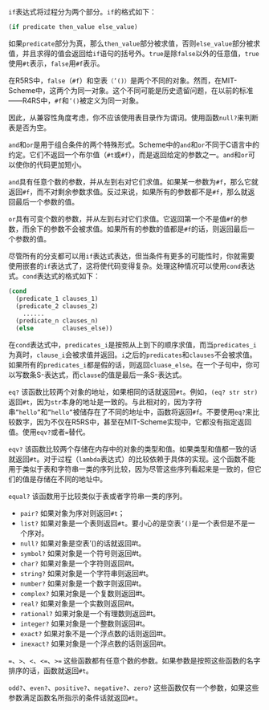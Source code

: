 `if`表达式将过程分为两个部分。`if`的格式如下：

```scheme
(if predicate then_value else_value)
```

如果`predicate`部分为真，那么`then_value`部分被求值，否则`else_value`部分被求值，并且求得的值会返回给`if`语句的括号外。`true`是除`false`以外的任意值，`true`使用`#t`表示，`false`用`#f`表示。

在R5RS中，`false`（`#f`）和空表`（’()）`是两个不同的对象。然而，在MIT-Scheme中，这两个为同一对象。这个不同可能是历史遗留问题，在以前的标准——R4RS中，`#f`和`’()`被定义为同一对象。

因此，从兼容性角度考虑，你不应该使用表目录作为谓词。使用函数`null?`来判断表是否为空。



`and`和`or`是用于组合条件的两个特殊形式。Scheme中的`and`和`or`不同于C语言中的约定。它们不返回一个布尔值（`#t`或`#f`），而是返回给定的参数之一。`and`和`or`可以使你的代码更加短小。

`and`具有任意个数的参数，并从左到右对它们求值。如果某一参数为`#f`，那么它就返回`#f`，而不对剩余参数求值。反过来说，如果所有的参数都不是`#f`，那么就返回最后一个参数的值。

`or`具有可变个数的参数，并从左到右对它们求值。它返回第一个不是值`#f`的参数，而余下的参数不会被求值。如果所有的参数的值都是`#f`的话，则返回最后一个参数的值。

尽管所有的分支都可以用`if`表达式表达，但当条件有更多的可能性时，你就需要使用嵌套的`if`表达式了，这将使代码变得复杂。处理这种情况可以使用`cond`表达式。`cond`表达式的格式如下：

```scheme
(cond
  (predicate_1 clauses_1)
  (predicate_2 clauses_2)
    ......
  (predicate_n clauses_n)
  (else        clauses_else))
```

在`cond`表达式中，`predicates_i`是按照从上到下的顺序求值，而当`predicates_i`为真时，`clause_i`会被求值并返回。`i`之后的`predicates`和`clauses`不会被求值。如果所有的`predicates_i`都是假的话，则返回`cluase_else`。在一个子句中，你可以写数条S-表达式，而`clause`的值是最后一条S-表达式。

`eq?`
该函数比较两个对象的地址，如果相同的话就返回`#t`。例如，`(eq? str str)`返回`#t`，因为`str`本身的地址是一致的。与此相对的，因为字符串`”hello”`和`”hello”`被储存在了不同的地址中，函数将返回`#f`。不要使用`eq?`来比较数字，因为不仅在R5RS中，甚至在MIT-Scheme实现中，它都没有指定返回值。使用`eqv?`或者`=`替代。

`eqv?`
该函数比较两个存储在内存中的对象的类型和值。如果类型和值都一致的话就返回`#t`。对于过程（`lambda`表达式）的比较依赖于具体的实现。这个函数不能用于类似于表和字符串一类的序列比较，因为尽管这些序列看起来是一致的，但它们的值是存储在不同的地址中。

`equal?`
该函数用于比较类似于表或者字符串一类的序列。

- `pair?` 如果对象为序对则返回`#t`；
- `list?` 如果对象是一个表则返回`#t`。要小心的是空表`’()`是一个表但是不是一个序对。
- `null?` 如果对象是空表’()的话就返回#t。
- `symbol?` 如果对象是一个符号则返回#t。
- `char?` 如果对象是一个字符则返回#t。
- `string?` 如果对象是一个字符串则返回#t。
- `number?` 如果对象是一个数字则返回#t。
- `complex?` 如果对象是一个复数则返回#t。
- `real?` 如果对象是一个实数则返回#t。
- `rational?` 如果对象是一个有理数则返回#t。
- `integer?` 如果对象是一个整数则返回#t。
- `exact?` 如果对象不是一个浮点数的话则返回#t。
- `inexact?` 如果对象是一个浮点数的话则返回#t。



`=`、`>`、`<`、`<=`、`>=`
这些函数都有任意个数的参数。如果参数是按照这些函数的名字排序的话，函数就返回`#t`。

`odd?`、`even?`、`positive?`、`negative?`、`zero?`
这些函数仅有一个参数，如果这些参数满足函数名所指示的条件话就返回`#t`。